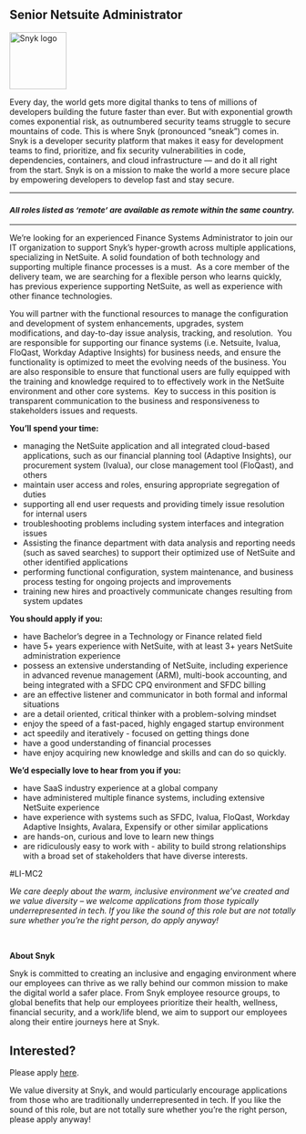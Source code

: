 Senior Netsuite Administrator 
---

<img src="https://res.cloudinary.com/snyk/image/upload/v1537345894/press-kit/brand/logo-black.png" width="100" alt="Snyk logo" />

<div class="content-intro"><p><span style="font-weight: 400;">Every day, the world gets more digital thanks to tens of millions of developers building the future faster than ever. But with exponential growth comes exponential risk, as outnumbered security teams struggle to secure mountains of code. This is where Snyk (pronounced “sneak”) comes in. Snyk is a developer security platform that makes it easy for development teams to find, prioritize, and fix security vulnerabilities in code, dependencies, containers, and cloud infrastructure — and do it all right from the start. Snyk is on a mission to make the world a more secure place by empowering developers to develop fast and stay secure.</span></p></div><hr>
<h3><em><strong><sub>All roles listed as ‘remote’ are available as remote within the same country.</sub></strong></em></h3>
<hr>
<p><span style="font-weight: 400;">We’re looking for an experienced Finance Systems Administrator to join our IT organization to support Snyk’s hyper-growth across multiple applications, specializing in NetSuite. A solid foundation of both technology and supporting multiple finance processes is a must.&nbsp; As a core member of the delivery team, we are searching for a flexible person who learns quickly, has previous experience supporting NetSuite, as well as experience with other finance technologies.</span></p>
<p><span style="font-weight: 400;">You will partner with the functional resources to manage the configuration and development of system enhancements, upgrades, system modifications, and day-to-day issue analysis, tracking, and resolution.&nbsp; You are responsible for supporting our finance systems (i.e. Netsuite, Ivalua, FloQast, Workday Adaptive Insights) for business needs, and ensure the functionality is optimized to meet the evolving needs of the business. You are also responsible to ensure that functional users are fully equipped with the training and knowledge required to to effectively work in the NetSuite environment and other core systems.&nbsp; Key to success in this position is transparent communication to the business and responsiveness to stakeholders issues and requests.&nbsp;</span></p>
<p><strong>You’ll spend your time:</strong></p>
<ul>
<li style="font-weight: 400;"><span style="font-weight: 400;">managing the NetSuite application and all integrated cloud-based applications, such as our financial planning tool (Adaptive Insights), our procurement system (Ivalua), our close management tool (FloQast), and others</span></li>
<li style="font-weight: 400;"><span style="font-weight: 400;">maintain user access and roles, ensuring appropriate segregation of duties</span></li>
<li style="font-weight: 400;"><span style="font-weight: 400;">supporting all end user requests and providing timely issue resolution for internal users</span></li>
<li style="font-weight: 400;"><span style="font-weight: 400;">troubleshooting problems including system interfaces and integration issues</span></li>
<li style="font-weight: 400;"><span style="font-weight: 400;">Assisting the finance department with data analysis and reporting needs (such as saved searches) to support their optimized use of NetSuite and other identified applications</span></li>
<li style="font-weight: 400;"><span style="font-weight: 400;">performing functional configuration, system maintenance, and business process testing for ongoing projects and improvements&nbsp;</span></li>
<li style="font-weight: 400;"><span style="font-weight: 400;">training new hires and proactively communicate changes resulting from system updates</span></li>
</ul>
<p><strong>You should apply if you:</strong></p>
<ul>
<li style="font-weight: 400;"><span style="font-weight: 400;">have Bachelor’s degree in a Technology or Finance related field</span></li>
<li style="font-weight: 400;"><span style="font-weight: 400;">have 5+ years experience with NetSuite, with at least 3+ years NetSuite administration experience</span></li>
<li style="font-weight: 400;"><span style="font-weight: 400;">possess an extensive understanding of NetSuite, including experience in advanced revenue management (ARM), multi-book accounting, and being integrated with a SFDC CPQ environment and SFDC billing&nbsp;</span></li>
<li style="font-weight: 400;"><span style="font-weight: 400;">are an effective listener and communicator in both formal and informal situations</span></li>
<li style="font-weight: 400;"><span style="font-weight: 400;">are a detail oriented, critical thinker with a problem-solving mindset</span></li>
<li style="font-weight: 400;"><span style="font-weight: 400;">enjoy the speed of a fast-paced, highly engaged startup environment</span></li>
<li style="font-weight: 400;"><span style="font-weight: 400;">act speedily and iteratively - focused on getting things done&nbsp;&nbsp;&nbsp;&nbsp;</span></li>
<li style="font-weight: 400;"><span style="font-weight: 400;">have a good understanding of financial processes&nbsp;</span></li>
<li style="font-weight: 400;"><span style="font-weight: 400;">have enjoy acquiring new knowledge and skills and can do so quickly.&nbsp;</span></li>
</ul>
<p><strong>We’d especially love to hear from you if you:</strong></p>
<ul>
<li style="font-weight: 400;"><span style="font-weight: 400;">have SaaS industry experience at a global company</span></li>
<li style="font-weight: 400;"><span style="font-weight: 400;">have administered multiple finance systems, including extensive NetSuite experience</span></li>
<li style="font-weight: 400;"><span style="font-weight: 400;">have experience with systems such as SFDC, Ivalua, FloQast, Workday Adaptive Insights, Avalara, Expensify or other similar applications</span></li>
<li style="font-weight: 400;"><span style="font-weight: 400;">are hands-on, curious and love to learn new things</span></li>
<li style="font-weight: 400;"><span style="font-weight: 400;">are ridiculously easy to work with - ability to build strong relationships with a broad set of stakeholders that have diverse interests.</span></li>
</ul>
<p><span style="font-weight: 400;">#LI-MC2</span></p><div class="content-conclusion"><p><em data-stringify-type="italic">We care deeply about the warm, inclusive environment we’ve created and we value diversity – we welcome applications from those typically underrepresented in tech. If you like the sound of this role but are not totally sure whether you’re the right person, do apply anyway!</em></p>
<p>&nbsp;</p>
<p><strong>About Snyk</strong></p>
<p><strong><span style="font-weight: 400;">Snyk is committed to creating an inclusive and engaging environment where our employees can thrive as we rally behind our common mission to make the digital world a safer place. From Snyk employee resource groups, to global benefits that help our employees prioritize their health, wellness, financial security, and a work/life blend, we aim to support our employees along their entire journeys here at Snyk. </span></strong></p></div>

Interested?
---

Please apply [here](https://boards.greenhouse.io/snyk/jobs/6389112002#app).

We value diversity at Snyk, and would particularly encourage applications from those who are traditionally underrepresented in tech.
If you like the sound of this role, but are not totally sure whether you’re the right person, please apply anyway!
